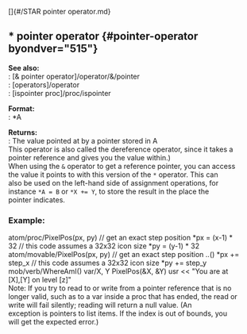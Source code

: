 []{#/STAR pointer operator.md}    
## \* pointer operator {#pointer-operator byondver="515"}    
**See also:**    
:   [& pointer operator]/operator/&/pointer    
:   [operators]/operator    
:   [ispointer proc]/proc/ispointer    
<!-- -->    
**Format:**    
:   \*A    
<!-- -->    
**Returns:**    
:   The value pointed at by a pointer stored in A    
This operator is also called the dereference operator, since it takes a    
pointer reference and gives you the value within.)    
When using the `&` operator to get a reference pointer, you can access    
the value it points to with this version of the `*` operator. This can    
also be used on the left-hand side of assignment operations, for    
instance `*A = B` or `*X += Y`, to store the result in the place the    
pointer indicates.    
### Example:    
atom/proc/PixelPos(px, py) // get an exact step position \*px = (x-1) \*    
32 // this code assumes a 32x32 icon size \*py = (y-1) \* 32    
atom/movable/PixelPos(px, py) // get an exact step position ..() \*px +=    
step_x // this code assumes a 32x32 icon size \*py += step_y    
mob/verb/WhereAmI() var/X, Y PixelPos(&X, &Y) usr \<\< \"You are at    
\[X\],\[Y\] on level \[z\]\"    
Note: If you try to read to or write from a pointer reference that is no    
longer valid, such as to a var inside a proc that has ended, the read or    
write will fail silently; reading will return a null value. (An    
exception is pointers to list items. If the index is out of bounds, you    
will get the expected error.)  